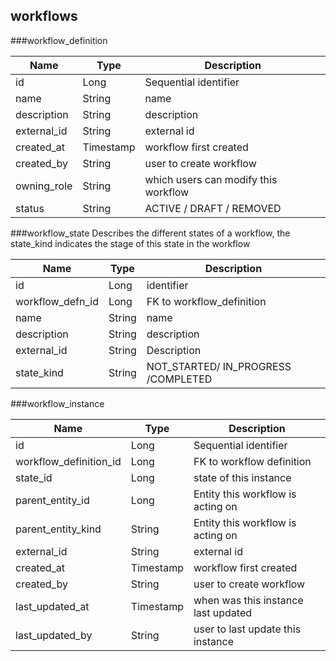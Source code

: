 ## workflows


###workflow_definition

Name                        |       Type            | Description
---                         | ---                   | ---
id                          | Long                  | Sequential identifier
name                        | String                | name
description                 | String                | description
external_id                 | String                | external id
created_at                  | Timestamp             | workflow first created
created_by                  | String                | user to create workflow
owning_role                 | String                | which users can modify this workflow
status                      | String                | ACTIVE / DRAFT / REMOVED


###workflow_state
Describes the different states of a workflow, the state_kind indicates the stage of this state in the workflow

Name                 |       Type               | Description
---                  | ---                      | ---
id                   |       Long               | identifier
workflow_defn_id     |       Long               | FK to workflow_definition
name                 |       String             | name
description          |       String             | description
external_id          |       String             | Description
state_kind           |       String             | NOT_STARTED/ IN_PROGRESS /COMPLETED


###workflow_instance

Name                    |       Type            | Description
---                     | ---                   | ---
id                      | Long                  | Sequential identifier
workflow_definition_id  | Long                  | FK to workflow definition
state_id                | Long                  | state of this instance
parent_entity_id        | Long                  | Entity this workflow is acting on
parent_entity_kind      | String                | Entity this workflow is acting on
external_id             | String                | external id 
created_at              | Timestamp             | workflow first created
created_by              | String                | user to create workflow
last_updated_at         | Timestamp             | when was this instance last updated
last_updated_by         | String                | user to last update this instance
